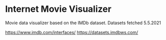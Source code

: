 # Internet Movie Visualizer

Movie data visualizer based on the IMDb dataset.
Datasets fetched 5.5.2021

https://www.imdb.com/interfaces/
https://datasets.imdbws.com/